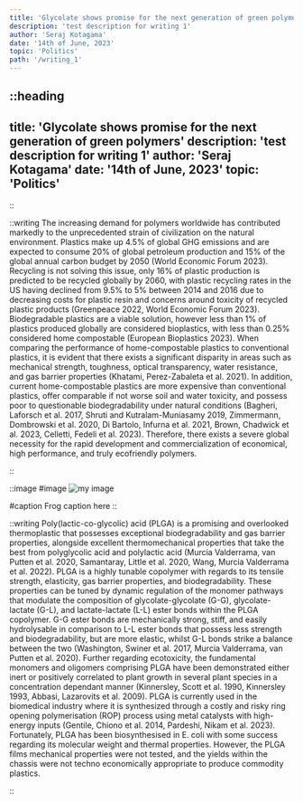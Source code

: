 ```yaml
---
title: 'Glycolate shows promise for the next generation of green polymers'
description: 'test description for writing 1'
author: 'Seraj Kotagama'
date: '14th of June, 2023'
topic: 'Politics'
path: '/writing_1'
---
```




::heading
---
title: 'Glycolate shows promise for the next generation of green polymers'
description: 'test description for writing 1'
author: 'Seraj Kotagama'
date: '14th of June, 2023'
topic: 'Politics'
---

::


::writing
The increasing demand for polymers worldwide has contributed markedly to the unprecedented strain of civilization on the natural environment. Plastics make up 4.5% of global GHG emissions and are expected to consume 20% of global petroleum production and 15% of the global annual carbon budget by 2050 (World Economic Forum 2023). Recycling is not solving this issue, only 16% of plastic production is predicted to be recycled globally by 2060, with plastic recycling rates in the US having declined from 9.5% to 5% between 2014 and 2016 due to decreasing costs for plastic resin and concerns around toxicity of recycled plastic products (Greenpeace 2022, World Economic Forum 2023). Biodegradable plastics are a viable solution, however less than 1% of plastics produced globally are considered bioplastics, with less than 0.25% considered home compostable (European Bioplastics 2023). When comparing the performance of home-compostable plastics to conventional plastics, it is evident that there exists a significant disparity in areas such as mechanical strength, toughness, optical transparency, water resistance, and gas barrier properties (Khatami, Perez-Zabaleta et al. 2021). In addition, current home-compostable plastics are more expensive than conventional plastics, offer comparable if not worse soil and water toxicity, and possess poor to questionable biodegradability under natural conditions (Bagheri, Laforsch et al. 2017, Shruti and Kutralam-Muniasamy 2019, Zimmermann, Dombrowski et al. 2020, Di Bartolo, Infurna et al. 2021, Brown, Chadwick et al. 2023, Celletti, Fedeli et al. 2023). Therefore, there exists a severe global necessity for the rapid development and commercialization of economical, high performance, and truly ecofriendly polymers. 

::

::image
#image
![my image](/img/frog_icon.png)

#caption
Frog caption here
::

::writing
Poly(lactic-co-glycolic) acid (PLGA) is a promising and overlooked thermoplastic that possesses exceptional biodegradability and gas barrier properties, alongside excellent thermomechanical properties that take the best from polyglycolic acid and polylactic acid (Murcia Valderrama, van Putten et al. 2020, Samantaray, Little et al. 2020, Wang, Murcia Valderrama et al. 2022). PLGA is a highly tunable copolymer with regards to its tensile strength, elasticity, gas barrier properties, and biodegradability. These properties can be tuned by dynamic regulation of the monomer pathways that modulate the composition of glycolate-glycolate (G-G), glycolate-lactate (G-L), and lactate-lactate (L-L) ester bonds within the PLGA copolymer. G-G ester bonds are mechanically strong, stiff, and easily hydrolysable in comparison to L-L ester bonds that possess less strength and biodegradability, but are more elastic, whilst G-L bonds strike a balance between the two (Washington, Swiner et al. 2017, Murcia Valderrama, van Putten et al. 2020). Further regarding ecotoxicity, the fundamental monomers and oligomers comprising PLGA have been demonstrated either inert or positively correlated to plant growth in several plant species in a concentration dependant manner (Kinnersley, Scott et al. 1990, Kinnersley 1993, Abbasi, Lazarovits et al. 2009). PLGA is currently used in the biomedical industry where it is synthesized through a costly and risky ring opening polymerisation (ROP) process using metal catalysts with high-energy inputs (Gentile, Chiono et al. 2014, Pardeshi, Nikam et al. 2023). Fortunately, PLGA has been biosynthesised in E. coli with some success regarding its molecular weight and thermal properties. However, the PLGA films mechanical properties were not tested, and the yields within the chassis were not techno economically appropriate to produce commodity plastics. 

::
<!-- ![my image](/img/frog_icon.png -->














